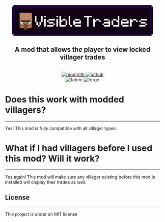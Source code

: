 <div style="text-align: center;">
<img src="brand.png"  alt="Tome Reader Logo">
<h2>
<b>A mod that allows the player to view locked villager trades</b>
</h2>
<br>
<a href="">
<img alt="modrinth" height="56" src="https://cdn.jsdelivr.net/npm/@intergrav/devins-badges@3/assets/cozy/available/modrinth_vector.svg">
</a>
<a href="https://github.com/Ramixin/VisibleTraders">
<img alt="github" height="56" src="https://cdn.jsdelivr.net/npm/@intergrav/devins-badges@3/assets/cozy/available/github_vector.svg">
</a>
<br>
<img alt="fabric" height="40" src="https://cdn.jsdelivr.net/npm/@intergrav/devins-badges@3/assets/compact/supported/fabric_vector.svg">
<img alt="forge" height="40" src="https://cdn.jsdelivr.net/npm/@intergrav/devins-badges@3/assets/compact/unsupported/forge_vector.svg">

</div>

# Does this work with modded villagers?

---
Yes! This mod is fully compatible with all villager types.

# What if I had villagers before I used this mod? Will it work?

---
Yes again! This mod will make sure any villager existing before this mod is installed will display their trades as well.

## License

---
This project is under an MIT license